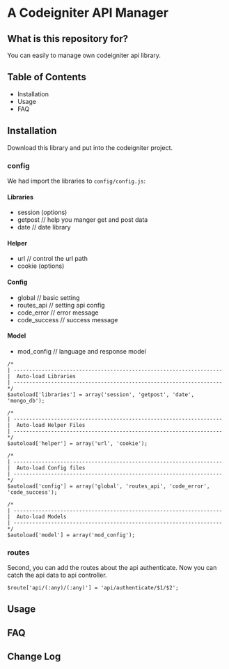 # A Codeigniter API Manager #

## What is this repository for? ##

You can easily to manage own codeigniter api library.

## Table of Contents ##

* Installation
* Usage
* FAQ

## Installation ##
Download this library and put into the codeigniter project.

### config ###
We had import the libraries to ``config/config.js``:

#### Libraries ####
* session (options)
* getpost // help you manger get and post data
* date // date library

#### Helper ####
* url // control the url path
* cookie (options)

#### Config ####
* global // basic setting
* routes_api // setting api config
* code_error // error message
* code_success // success message

#### Model ####
* mod_config // language and response model

```
/*
| -------------------------------------------------------------------
|  Auto-load Libraries
| -------------------------------------------------------------------
*/
$autoload['libraries'] = array('session', 'getpost', 'date', 'mongo_db');

/*
| -------------------------------------------------------------------
|  Auto-load Helper Files
| -------------------------------------------------------------------
*/
$autoload['helper'] = array('url', 'cookie');

/*
| -------------------------------------------------------------------
|  Auto-load Config files
| -------------------------------------------------------------------
*/
$autoload['config'] = array('global', 'routes_api', 'code_error', 'code_success');

/*
| -------------------------------------------------------------------
|  Auto-load Models
| -------------------------------------------------------------------
*/
$autoload['model'] = array('mod_config');

```

### routes ###
Second, you can add the routes about the api authenticate.
Now you can catch the api data to api controller.

```
$route['api/(:any)/(:any)'] = 'api/authenticate/$1/$2';
```

## Usage ##

## FAQ ##

## Change Log ##